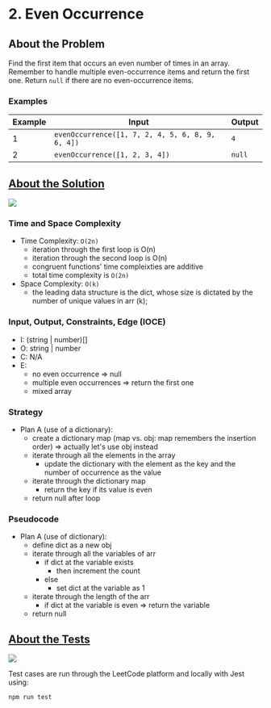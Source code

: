# 2. Even Occurrence

## About the Problem

Find the first item that occurs an even number of times in an array.
Remember to handle multiple even-occurrence items and return the first one.
Return `null` if there are no even-occurrence items.

### Examples

| Example| Input | Output |
| --- | --- | --- |
| 1 | `evenOccurrence([1, 7, 2, 4, 5, 6, 8, 9, 6, 4])` | `4` |
| 2 | `evenOccurrence([1, 2, 3, 4])` | `null` |

## <a href='./evenOccurrence.js'>About the Solution</a>

<img src='https://img.shields.io/badge/JavaScript-F7DF1E.svg?style=for-the-badge&logo=JavaScript&logoColor=black' />

### Time and Space Complexity
  - Time Complexity: `O(2n)`
    - iteration through the first loop is O(n)
    - iteration through the second loop is O(n)
    - congruent functions' time compleixties are additive
    - total time complexity is `O(2n)`
  - Space Complexity: `O(k)`
    - the leading data structure is the dict, whose size is dictated by the number of unique values in arr (k);

### Input, Output, Constraints, Edge (IOCE)

  - I: (string | number)[]
  - O: string | number
  - C: N/A
  - E:
    - no even occurrence => null
    - multiple even occurrences => return the first one
    - mixed array

### Strategy
- Plan A (use of a dictionary):
  - create a dictionary map (map vs. obj: map remembers the insertion order) => actually let's use obj instead
  - iterate through all the elements in the array
    - update the dictionary with the element as the key and the number of occurrence as the value
  - iterate through the dictionary map
    - return the key if its value is even
  - return null after loop


### Pseudocode
- Plan A (use of dictionary):
  - define dict as a new obj
  - iterate through all the variables of arr
    - if dict at the variable exists
      - then increment the count
    - else
      - set dict at the variable as 1
  - iterate through the length of the arr
    - if dict at the variable is even => return the variable
  - return null

## <a href='./evenOccurrence.test.js'>About the Tests</a>

<img src='https://img.shields.io/badge/Jest-C21325.svg?style=for-the-badge&logo=Jest&logoColor=white' />

Test cases are run through the LeetCode platform and locally with Jest using:
```
npm run test
```